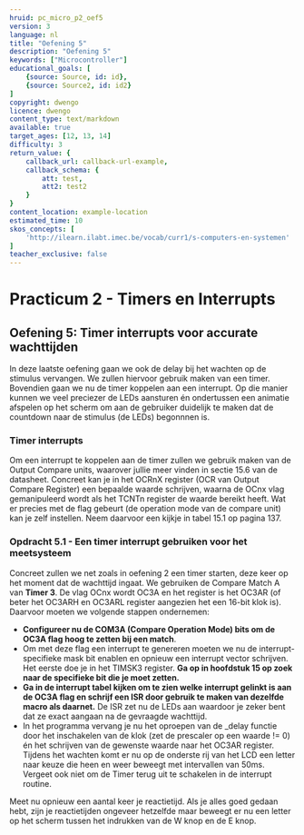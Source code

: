 ```yaml
---
hruid: pc_micro_p2_oef5
version: 3
language: nl
title: "Oefening 5"
description: "Oefening 5"
keywords: ["Microcontroller"]
educational_goals: [
    {source: Source, id: id}, 
    {source: Source2, id: id2}
]
copyright: dwengo
licence: dwengo
content_type: text/markdown
available: true
target_ages: [12, 13, 14]
difficulty: 3
return_value: {
    callback_url: callback-url-example,
    callback_schema: {
        att: test,
        att2: test2
    }
}
content_location: example-location
estimated_time: 10
skos_concepts: [
    'http://ilearn.ilabt.imec.be/vocab/curr1/s-computers-en-systemen'
]
teacher_exclusive: false
---
```

# Practicum 2 - Timers en Interrupts

## Oefening 5: Timer interrupts voor accurate wachttijden

In deze laatste oefening gaan we ook de delay bij het wachten op de stimulus vervangen. We zullen hiervoor gebruik maken van een timer. Bovendien gaan we nu de timer koppelen aan een interrupt. Op die manier kunnen we veel preciezer de LEDs aansturen én ondertussen een animatie afspelen op het scherm om aan de gebruiker duidelijk te maken dat de countdown naar de stimulus (de LEDs) begonnnen is.


### Timer interrupts

Om een interrupt te koppelen aan de timer zullen we gebruik maken van de Output Compare units, waarover jullie meer vinden in sectie 15.6 van de datasheet. Concreet kan je in het OCRnX register (OCR van Output Compare Register) een bepaalde waarde schrijven, waarna de OCnx vlag gemanipuleerd wordt als het TCNTn register de waarde bereikt heeft. Wat er precies met de flag gebeurt (de operation mode van de compare unit) kan je zelf instellen. Neem daarvoor een kijkje in tabel 15.1 op pagina 137.


### Opdracht 5.1 - Een timer interrupt gebruiken voor het meetsysteem

Concreet zullen we net zoals in oefening 2 een timer starten, deze keer op het moment dat de wachttijd ingaat. We gebruiken de Compare Match A van **Timer 3**. De vlag OCnx wordt OC3A en het register is het OC3AR (of beter het OC3ARH en OC3ARL register aangezien het een 16-bit klok is). Daarvoor moeten we volgende stappen ondernemen:

* **Configureer nu de COM3A (Compare Operation Mode) bits om de OC3A flag hoog te zetten bij een match**.
* Om met deze flag een interrupt te genereren moeten we nu de interrupt-specifieke mask bit enablen en opnieuw een interrupt vector schrijven. Het eerste doe je in het TIMSK3 register. **Ga op in hoofdstuk 15 op zoek naar de specifieke bit die je moet zetten.**
* **Ga in de interrupt tabel kijken om te zien welke interrupt gelinkt is aan de OC3A flag en schrijf een ISR door gebruik te maken van dezelfde macro als daarnet.** De ISR zet nu de LEDs aan waardoor je zeker bent dat ze exact aangaan na de gevraagde wachttijd.
* In het programma vervang je nu het oproepen van de _delay functie door het inschakelen van de klok (zet de prescaler op een waarde != 0) én het schrijven van de gewenste waarde naar het OC3AR register. Tijdens het wachten komt er nu op de onderste rij van het LCD een letter naar keuze die heen en weer beweegt met intervallen van 50ms. Vergeet ook niet om de Timer terug uit te schakelen in de interrupt routine.

Meet nu opnieuw een aantal keer je reactietijd. Als je alles goed gedaan hebt, zijn je reactietijden ongeveer hetzelfde maar beweegt er nu een letter op het scherm tussen het indrukken van de W knop en de E knop.